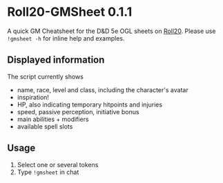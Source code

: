 # Roll20-GMSheet 0.1.1

A quick GM Cheatsheet for the D&D 5e OGL sheets on [Roll20](http://roll20.net).
Please use `!gmsheet -h` for inline help and examples.

## Displayed information

The script currently shows

- name, race, level and class, including the character's avatar
- inspiration!
- HP, also indicating temporary hitpoints and injuries
- speed, passive perception, initiative bonus
- main abilities + modifiers
- available spell slots

## Usage

1. Select one or several tokens
2. Type `!gmsheet` in chat